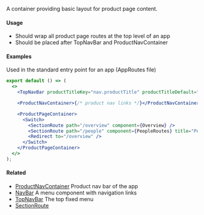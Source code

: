 A container providing basic layout for product page content.

#### Usage

- Should wrap all product page routes at the top level of an app
- Should be placed after TopNavBar and ProductNavContainer

#### Examples

Used in the standard entry point for an app (AppRoutes file)

```jsx static
export default () => (
  <>
    <TopNavBar productTitleKey="nav.productTitle" productTitleDefault="Example app" />

    <ProductNavContainer>{/* product nav links */}</ProductNavContainer>

    <ProductPageContainer>
      <Switch>
        <SectionRoute path="/overview" component={Overview} />
        <SectionRoute path="/people" component={PeopleRoutes} title="People" />
        <Redirect to="/overview" />
      </Switch>
    </ProductPageContainer>
  </>
);
```

#### Related

- [ProductNavContainer](#!/ProductNavContainer) Product nav bar of the app
- [NavBar](#!/NavBar) A menu component with navigation links
- [TopNavBar](#!/TopNavBar) The top fixed menu
- [SectionRoute](#!/SectionRoute)
